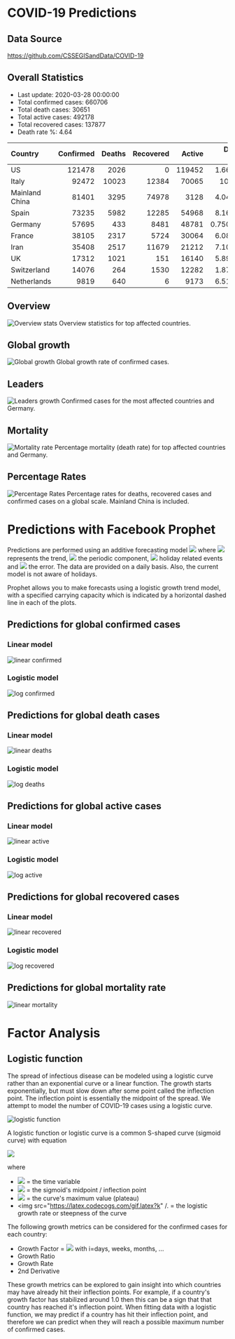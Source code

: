 <script id="MathJax-script" async
  src="https://cdn.jsdelivr.net/npm/mathjax@3/es5/tex-mml-chtml.js">
</script>

# COVID-19 Predictions

## Data Source
https://github.com/CSSEGISandData/COVID-19

## Overall Statistics

- Last update: 2020-03-28 00:00:00
- Total confirmed cases: 660706
- Total death cases: 30651
- Total active cases: 492178
- Total recovered cases: 137877
- Death rate %: 4.64

 | Country        |   Confirmed |   Deaths |   Recovered |   Active |   Death Rate |   Recovery Rate |
|:---------------|------------:|---------:|------------:|---------:|-------------:|----------------:|
| US             |      121478 |     2026 |           0 |   119452 |     1.66779  |        0        |
| Italy          |       92472 |    10023 |       12384 |    70065 |    10.839    |       13.3922   |
| Mainland China |       81401 |     3295 |       74978 |     3128 |     4.04786  |       92.1094   |
| Spain          |       73235 |     5982 |       12285 |    54968 |     8.16823  |       16.7748   |
| Germany        |       57695 |      433 |        8481 |    48781 |     0.750498 |       14.6997   |
| France         |       38105 |     2317 |        5724 |    30064 |     6.08057  |       15.0217   |
| Iran           |       35408 |     2517 |       11679 |    21212 |     7.10856  |       32.9841   |
| UK             |       17312 |     1021 |         151 |    16140 |     5.89764  |        0.872227 |
| Switzerland    |       14076 |      264 |        1530 |    12282 |     1.87553  |       10.8696   |
| Netherlands    |        9819 |      640 |           6 |     9173 |     6.51798  |        0.061106 |


## Overview 
![Overview stats](images/eda/overview.png?raw=true "Overview")
Overview statistics for top affected countries.

## Global growth
![Global growth](images/eda/overall.png?raw=true "Global growth")
Global growth rate of confirmed cases.

## Leaders
![Leaders growth](images/eda/leaders.png?raw=true "Leaders growth")
Confirmed cases for the most affected countries and Germany.

## Mortality
![Mortality rate](images/eda/mortality.png?raw=true "Mortality rate")
Percentage mortality (death rate) for top affected countries and Germany.

## Percentage Rates
![Percentage Rates](images/eda/rates.png?raw=true "Percentage rates")
Percentage rates for deaths, recovered cases and confirmed cases on a global scale. Mainland China is included.

# Predictions with Facebook Prophet

Predictions are performed using an additive forecasting model
<img src="https://latex.codecogs.com/svg.latex?y(t)=g(t)+s(t)+h(t)+\epsilon_\text{t}" />
where
<img src="https://latex.codecogs.com/svg.latex?\Large&space;=g(t)">
represents the trend,
<img src="https://latex.codecogs.com/svg.latex?\Large&space;s(t)" />
the periodic component,
<img src="https://latex.codecogs.com/svg.latex?\Large&space;h(t)" />
holiday related events and
<img src="https://latex.codecogs.com/svg.latex?\Large&space;\epsilon_\text{t}" />
the error. The data are provided on a daily basis.
Also, the current model is not aware of holidays.

Prophet allows you to make forecasts using a logistic growth trend model, with a specified carrying capacity which is indicated by a horizontal dashed line in each of the plots.

## Predictions for global confirmed cases

### Linear model
![linear confirmed](images/predictions/prophet_linear_confirmed_prediction.png)

### Logistic model
![log confirmed](images/predictions/prophet_logistic_confirmed_prediction.png)

## Predictions for global death cases

### Linear model
![linear deaths](images/predictions/prophet_linear_deaths_prediction.png)

### Logistic model
![log deaths](images/predictions/prophet_logistic_deaths_prediction.png)

## Predictions for global active cases

### Linear model
![linear active](images/predictions/prophet_linear_active_prediction.png)

### Logistic model
![log active](images/predictions/prophet_logistic_active_prediction.png)

## Predictions for global recovered cases

### Linear model
![linear recovered](images/predictions/prophet_linear_recovered_prediction.png)

### Logistic model
![log recovered](images/predictions/prophet_logistic_recovered_prediction.png)


## Predictions for global mortality rate
![linear mortality](images/predictions/prophet_linear_mortality_prediction.png)

# Factor Analysis

## Logistic function
The spread of infectious disease can be modeled using a logistic curve rather than an exponential curve or a linear function. The growth starts exponentially, but must slow down after some point called the inflection point. The inflection point is essentially the midpoint of the spread. We attempt to model the number of COVID-19 cases using a logistic curve.

![logistic function](images/theory/logfn_ext.png)

A logistic function or logistic curve is a common S-shaped curve (sigmoid curve) with equation


<img src="https://latex.codecogs.com/svg.latex?\Large&space;f(t)=\frac{L}{1+e^{-k(t-t_0)}}" />

where

- <img src="https://latex.codecogs.com/svg.latex?\Large&space;t" /> = the time variable
- <img src="https://latex.codecogs.com/svg.latex?\Large&space;t_0" /> = the sigmoid's midpoint / inflection point 
- <img src="https://latex.codecogs.com/svg.latex?\Large&space;L" /> = the curve's maximum value (plateau)
- <img src="https://latex.codecogs.com/gif.latex?k" /. = the logistic growth rate or steepness of the curve


The following growth metrics can be considered for the confirmed cases for each country:

* Growth Factor =  <img src="https://latex.codecogs.com/svg.latex?\Large&space;\frac{\Delta{L_i}}{{\Delta{L_{i-1}}}" /> with i=days, weeks, months, ...
* Growth Ratio
* Growth Rate
* 2nd Derivative

These growth metrics can be explored to gain insight into which countries may have already hit their inflection points.
For example, if a country's growth factor has stabilized around 1.0 then this can be a sign that that country has reached it's inflection point.  When fitting data with a logistic function, we may predict if a country has hit their inflection point, and therefore we can predict when they will reach a possible maximum number of confirmed cases.




